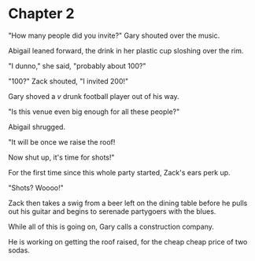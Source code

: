 # Chapter 2

"How many people did you invite?" Gary shouted over the music.

Abigail leaned forward, the drink in her plastic cup sloshing over the rim.

"I dunno," she said, "probably about 100?"

"100?" Zack shouted, "I invited 200!"

Gary shoved a *v* drunk football player out of his way.

"Is this venue even big enough for all these people?"

Abigail shrugged.

"It will be once we raise the roof!

Now shut up, it's time for shots!"

For the first time since this whole party started, Zack's ears perk up.

"Shots? Woooo!"

Zack then takes a swig from a beer left on the dining table before he pulls out his guitar and begins to serenade partygoers with the blues.

While all of this is going on, Gary calls a construction company.

He is working on getting the roof raised, for the cheap cheap price of two sodas.

